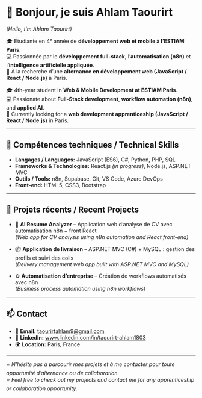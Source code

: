 # 👋 Bonjour, je suis Ahlam Taourirt  
*(Hello, I'm Ahlam Taourirt)*  

🎓 Étudiante en 4ᵉ année de **développement web et mobile à l’ESTIAM Paris**.  
💻 Passionnée par le **développement full-stack**, l’**automatisation (n8n)** et l’**intelligence artificielle appliquée**.  
🚀 À la recherche d’une **alternance en développement web (JavaScript / React / Node.js)** à Paris.  

🎓 4th-year student in **Web & Mobile Development at ESTIAM Paris**.  
💻 Passionate about **Full-Stack development**, **workflow automation (n8n)**, and **applied AI**.  
🚀 Currently looking for a **web development apprenticeship (JavaScript / React / Node.js)** in Paris.  

---

## 🧰 Compétences techniques / Technical Skills  
- **Langages / Languages:** JavaScript (ES6), C#, Python, PHP, SQL  
- **Frameworks & Technologies:** React.js *(in progress)*, Node.js, ASP.NET MVC  
- **Outils / Tools:** n8n, Supabase, Git, VS Code, Azure DevOps  
- **Front-end:** HTML5, CSS3, Bootstrap  

---

## 💼 Projets récents / Recent Projects  
- 🧠 **AI Resume Analyzer** – Application web d’analyse de CV avec automatisation n8n + front React  
  *(Web app for CV analysis using n8n automation and React front-end)*  

- 📦 **Application de livraison** – ASP.NET MVC (C#) + MySQL : gestion des profils et suivi des colis  
  *(Delivery management web app built with ASP.NET MVC and MySQL)*  

- ⚙️ **Automatisation d’entreprise** – Création de workflows automatisés avec n8n  
  *(Business process automation using n8n workflows)*  

---

## 📫 Contact  
- 📧 **Email:** taourirtahlam9@gmail.com
- 💼 **LinkedIn:** www.linkedin.com/in/taourirt-ahlam1803
- 🌍 **Location:** Paris, France  

---

⭐ *N’hésite pas à parcourir mes projets et à me contacter pour toute opportunité d’alternance ou de collaboration.*  
⭐ *Feel free to check out my projects and contact me for any apprenticeship or collaboration opportunity.*  
